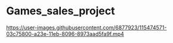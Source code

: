 # Games_sales_project
https://user-images.githubusercontent.com/6877923/115474571-03c75800-a23e-11eb-8096-8973aad5fa9f.mp4
